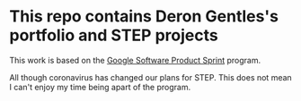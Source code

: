 # This repo contains Deron Gentles's portfolio and STEP projects

This work is based on the [Google Software Product Sprint](https://g.co/softwareproductsprint) program.

All though coronavirus has changed our plans for STEP. This does not mean I can't enjoy my time being apart of the program.